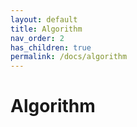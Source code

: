 ```yaml
---
layout: default
title: Algorithm
nav_order: 2
has_children: true
permalink: /docs/algorithm
---
```


# Algorithm